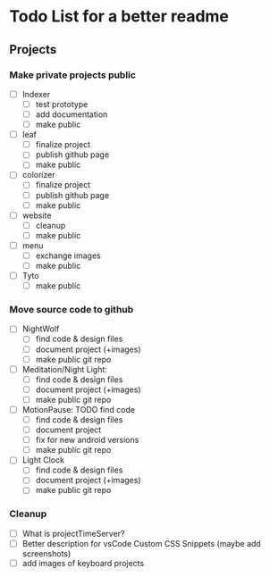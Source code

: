 # Todo List for a better readme

## Projects

### Make private projects public

- [ ] Indexer
  - [ ] test prototype
  - [ ] add documentation
  - [ ] make public
- [ ] leaf
  - [ ] finalize project
  - [ ] publish github page
  - [ ] make public
- [ ] colorizer
  - [ ] finalize project
  - [ ] publish github page
  - [ ] make public
- [ ] website
  - [ ] cleanup
  - [ ] make public
- [ ] menu
  - [ ] exchange images
  - [ ] make public
- [ ] Tyto
  - [ ] make public

### Move source code to github

- [ ] NightWolf
  - [ ] find code & design files
  - [ ] document project (+images)
  - [ ] make public git repo
- [ ] Meditation/Night Light:
  - [ ] find code & design files
  - [ ] document project (+images)
  - [ ] make public git repo
- [ ] MotionPause: TODO find code
  - [ ] find code & design files
  - [ ] document project
  - [ ] fix for new android versions
  - [ ] make public git repo
- [ ] Light Clock
  - [ ] find code & design files
  - [ ] document project (+images)
  - [ ] make public git repo

### Cleanup

- [ ] What is projectTimeServer?
- [ ] Better description for vsCode Custom CSS Snippets (maybe add screenshots)
- [ ] add images of keyboard projects
